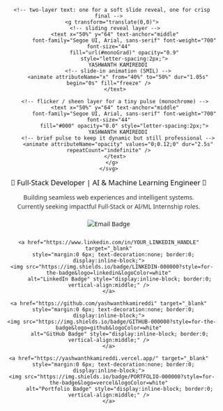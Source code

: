 <!-- ====== Header (paste into README) ====== -->
<div align="center" style="font-family: 'Segoe UI', Arial, sans-serif; margin-bottom: 5px;">

  <!-- Animated monochrome name (inline SVG, GitHub-friendly) -->
  <div role="img" aria-label="Yashwanth Kamireddi" style="margin-bottom:8px;">
    <svg xmlns="http://www.w3.org/2000/svg" viewBox="0 0 1200 140" width="100%" height="100">
      <!-- Background is transparent; all colors are monochrome (black/gray) -->
      <defs>
        <!-- subtle gradient for the reveal (still monochrome) -->
        <linearGradient id="monoGrad" x1="0" x2="1">
          <stop offset="0%" stop-color="#000" />
          <stop offset="100%" stop-color="#555" />
        </linearGradient>
      </defs>

      <!-- two-layer text: one for a soft slide reveal, one for crisp final -->
      <g transform="translate(0,0)">
        <!-- sliding reveal layer -->
        <text x="50%" y="64" text-anchor="middle"
              font-family="Segoe UI, Arial, sans-serif" font-weight="700" font-size="44"
              fill="url(#monoGrad)" opacity="0.9"
              style="letter-spacing:2px;">
          YASHWANTH KAMIREDDI
          <!-- slide-in animation (SMIL) -->
          <animate attributeName="x" from="40%" to="50%" dur="1.05s" begin="0s" fill="freeze" />
        </text>

        <!-- flicker / sheen layer for a tiny pulse (monochrome) -->
        <text x="50%" y="64" text-anchor="middle"
              font-family="Segoe UI, Arial, sans-serif" font-weight="700" font-size="44"
              fill="#000" opacity="0.0" style="letter-spacing:2px;">
          YASHWANTH KAMIREDDI
          <!-- brief pulse to keep it dynamic but still professional -->
          <animate attributeName="opacity" values="0;0.12;0" dur="2.5s" repeatCount="indefinite" />
        </text>
      </g>
    </svg>
  </div>

  <h3 style="margin:6px 0 12px 0; color:#111; font-weight:500;">
    🚀 Full-Stack Developer | AI & Machine Learning Engineer 🧠
  </h3>

  <p style="margin:0 0 18px 0; color:#333; line-height:1.5;">
    Building seamless web experiences and intelligent systems.<br>
    Currently seeking impactful Full-Stack or AI/ML Internship roles.
  </p>

  <!-- Badges row: inline styles to remove underlines and gaps -->
  <p style="margin-top:20px; margin-bottom:26px;">
    <a href="mailto:yashwanthkamireddi@gmail.com"
       style="margin:0 6px; text-decoration:none; border:0; display:inline-block;">
      <img src="https://img.shields.io/badge/EMAIL-000000?style=for-the-badge&logo=gmail&logoColor=white"
           alt="Email Badge" style="display:inline-block; border:0; vertical-align:middle;" />
    </a>

    <a href="https://www.linkedin.com/in/YOUR_LINKEDIN_HANDLE" target="_blank"
       style="margin:0 6px; text-decoration:none; border:0; display:inline-block;">
      <img src="https://img.shields.io/badge/LINKEDIN-000000?style=for-the-badge&logo=linkedin&logoColor=white"
           alt="LinkedIn Badge" style="display:inline-block; border:0; vertical-align:middle;" />
    </a>

    <a href="https://github.com/yashwanthkamireddi" target="_blank"
       style="margin:0 6px; text-decoration:none; border:0; display:inline-block;">
      <img src="https://img.shields.io/badge/GITHUB-000000?style=for-the-badge&logo=github&logoColor=white"
           alt="GitHub Badge" style="display:inline-block; border:0; vertical-align:middle;" />
    </a>

    <a href="https://yashwanthkamireddi.vercel.app/" target="_blank"
       style="margin:0 6px; text-decoration:none; border:0; display:inline-block;">
      <img src="https://img.shields.io/badge/PORTFOLIO-000000?style=for-the-badge&logo=vercel&logoColor=white"
           alt="Portfolio Badge" style="display:inline-block; border:0; vertical-align:middle;" />
    </a>
  </p>

</div>
<!-- ====== End header ====== -->